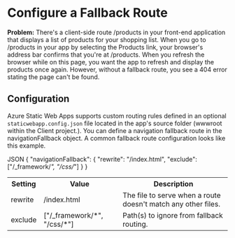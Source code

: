 # Configure a Fallback Route
<b>Problem:</b> There's a client-side route /products in your front-end application that displays a list of products for your shopping list. When you go to /products in your app by selecting the Products link, your browser's address bar confirms that you're at /products. When you refresh the browser while on this page, you want the app to refresh and display the products once again. However, without a fallback route, you see a 404 error stating the page can't be found.

## Configuration

Azure Static Web Apps supports custom routing rules defined in an optional <code>staticwebapp.config.json</code> file located in the app's source folder (wwwroot within the Client project.). You can define a navigation fallback route in the navigationFallback object. A common fallback route configuration looks like this example.

JSON
{
  "navigationFallback": {
    "rewrite": "/index.html",
    "exclude": ["/_framework/*", "/css/*"]
  }
}
<table>
 <tr>
  <th>Setting</th>
  <th>Value</th>
  <th>Description</th>
 </tr>
 <tr>
  <td>rewrite</td>
  <td>/index.html</td>
  <td>The file to serve when a route doesn't match any other files.</td>
 </tr>
 <tr>
  <td>exclude</td>
  <td>["/_framework/*", "/css/*"]</td>
  <td>Path(s) to ignore from fallback routing.</td>
 </tr>
</table>



		
		